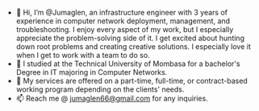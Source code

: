 - 👋 Hi, I’m @Jumaglen, an infrastructure engineer with 3 years of experience in computer network deployment, management, and troubleshooting. I enjoy every aspect of my work, but I especially appreciate the problem-solving side of it. I get excited about hunting down root problems and creating creative solutions. I especially love it when I get to work with a team to do so.
- 🌱 I studied at the Technical University of Mombasa for a bachelor's Degree in IT majoring in Computer Networks.
- 💞️ My services are offered on a part-time, full-time, or contract-based working program depending on the clients' needs.
- 📫 Reach me @ jumaglen66@gmail.com for any inquiries.

<!---
Jumaglen/Jumaglen is a ✨ special ✨ repository because its `README.md` (this file) appears on your GitHub profile.
You can click the Preview link to take a look at your changes.
--->
